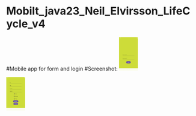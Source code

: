 # Mobilt_java23_Neil_Elvirsson_LifeCycle_v4

#Mobile app for form and login
#Screenshot: 
<img 
  src="Screenshot_20240905_175057.png" 
  alt="login page" 
  title="loginpage"
  style="display: inline-block; margin: 0 auto; max-width: 50px">

  <img 
  src="Screenshot_20240905_174750.png" 
  alt="register page" 
  title="register page"
  style="display: inline-block; margin: 0 auto; max-width: 50px">


